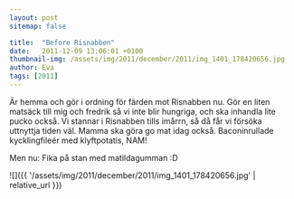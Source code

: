 ```yaml
---
layout: post
sitemap: false

title:  "Before Risnabben"
date:   2011-12-09 13:06:01 +0100
thumbnail-img: /assets/img/2011/december/2011/img_1401_178420656.jpg
author: Eva
tags: [2011]
---
```


Är hemma och gör i ordning för färden mot Risnabben nu. Gör en liten matsäck till mig och fredrik så vi inte blir hungriga, och ska inhandla lite pucko också. Vi stannar i Risnabben tills imårrn, så då får vi försöka uttnyttja tiden väl. Mamma ska göra go mat idag också. Baconinrullade kycklingfileér med klyftpotatis, NAM!

Men nu: Fika på stan med matildagumman :D

![]({{ '/assets/img/2011/december/2011/img_1401_178420656.jpg'  | relative_url }})

